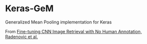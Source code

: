 # Keras-GeM
Generalized Mean Pooling implementation for Keras

From [Fine-tuning CNN Image Retrieval with No Human Annotation, Radenovic et al.](https://arxiv.org/pdf/1711.02512.pdf)



